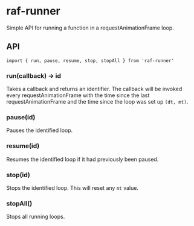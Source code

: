 # raf-runner
Simple API for running a function in a requestAnimationFrame loop.

## API
`import { run, pause, resume, stop, stopAll } from 'raf-runner'`

### run(callback) -> id
Takes a callback and returns an identifier. The callback will be invoked every requestAnimationFrame with the time since the last requestAnimationFrame and the time since the loop was set up `(dt, mt)`.

### pause(id)
Pauses the identified loop.

### resume(id)
Resumes the identified loop if it had previously been paused.

### stop(id)
Stops the identified loop. This will reset any `mt` value.

### stopAll()
Stops all running loops.
